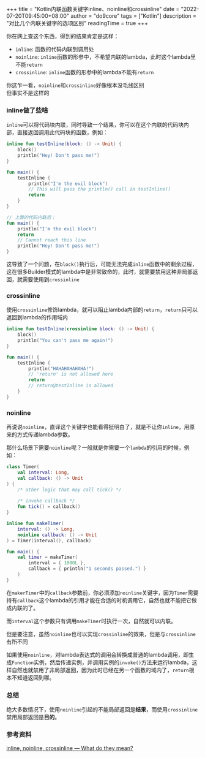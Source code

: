 +++
title = "Kotlin内联函数关键字inline、noinline和crossinline"
date = "2022-07-20T09:45:00+08:00"
author = "do9core"
tags = ["Kotlin"]
description = "对比几个内联关键字的选项区别"
readingTime = true
+++

你在网上查这个东西，得到的结果肯定是这样：

- `inline`: 函数的代码内联到调用处
- `noinline`: `inline`函数的形参中，不希望内联的lambda，此时这个lambda里不能`return`
- `crossinline`: `inline`函数的形参中的lambda不能有`return`

你这乍一看，`noinline`和`crossinline`好像根本没毛线区别  
但事实不是这样的

### inline做了些啥

`inline`可以将代码块内联，同时导致一个结果，你可以在这个内联的代码块内部，直接返回调用此代码块的函数，例如：

```kotlin
inline fun testInline(block: () -> Unit) {
    block()
    println("Hey! Don't pass me!")
}

fun main() {
    testInline {
        println("I'm the evil block")
        // This will pass the println() call in testInline()
        return
    }
}

// 上面的代码内联后：
fun main() {
    println("I'm the evil block")
    return
    // Cannot reach this line
    println("Hey! Don't pass me!")
}
```

这导致了一个问题，在`block()`执行后，可能无法完成`inline`函数中的剩余过程，这在很多Builder模式的lambda中是非常致命的，此时，就需要禁用这种非局部返回，就需要使用到`crossinline`

### crossinline

使用`crossinline`修饰lambda，就可以阻止lambda内部的`return`，`return`只可以返回到lambda的作用域内

```kotlin
inline fun testInline(crossinline block: () -> Unit) {
    block()
    println("You can't pass me again!")
}

fun main() {
    testInline {
        println("HAHAHAHAHAHA!")
        // 'return' is not allowed here
        return
        // return@testInline is allowed
    }
}
```

### noinline

再说说`noinline`，直译这个关键字也能看得挺明白了，就是不让你`inline`，用原来的方式传递lambda参数。

那什么场景下需要`noinline`呢？一般就是你需要一个`lambda`的引用的时候，例如：

```kotlin
class Timer(
    val interval: Long,
    val callback: () -> Unit
) { 
    /* other logic that may call tick() */
    
    /* invoke callback */
    fun tick() = callback()
}

inline fun makeTimer(
    interval: () -> Long,
    noinline callback: () -> Unit
) = Timer(interval(), callback)

fun main() {
    val timer = makeTimer(
        interval = { 1000L },
        callback = { println("1 seconds passed.") }
    )
}
```

在`makerTimer`中的`callback`参数前，你必须添加`noinline`关键字，因为`Timer`需要持有`callback`这个lambda的引用才能在合适的时机调用它，自然也就不能把它做成内联的了。

而`interval`这个参数只有调用`makeTimer`时执行一次，自然就可以内联。

但是要注意，虽然`noinline`也可以实现`crossinline`的效果，但是与`crossinline`有所不同

如果使用`noinline`，对lambda表达式的调用会转换成普通的lambda调用，即生成`Function`实例，然后传递实例，并调用实例的`invoke()`方法来运行lambda，这样自然也就禁用了非局部返回，因为此时已经在另一个函数的域内了，`return`根本不知道返回到哪。

### 总结

绝大多数情况下，使用`noinline`引起的不能局部返回是**结果**，而使用`crossinline`禁用局部返回是**目的**。

### 参考资料

[inline, noinline, crossinline — What do they mean?](https://android.jlelse.eu/inline-noinline-crossinline-what-do-they-mean-b13f48e113c2)
